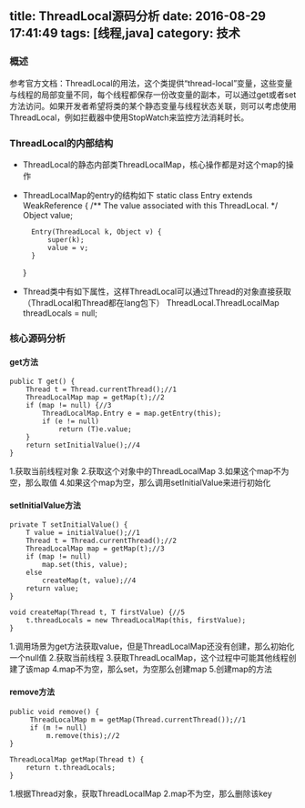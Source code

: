 title: ThreadLocal源码分析
date: 2016-08-29 17:41:49
tags: [线程,java]
category: 技术
---

### 概述

参考官方文档：ThreadLocal的用法，这个类提供“thread-local”变量，这些变量与线程的局部变量不同，每个线程都保存一份改变量的副本，可以通过get或者set方法访问。如果开发者希望将类的某个静态变量与线程状态关联，则可以考虑使用ThreadLocal，例如拦截器中使用StopWatch来监控方法消耗时长。


<!--more-->

### ThreadLocal的内部结构

* ThreadLocal的静态内部类ThreadLocalMap，核心操作都是对这个map的操作

* ThreadLocalMap的entry的结构如下
 	static class Entry extends WeakReference<ThreadLocal> {
        /** The value associated with this ThreadLocal. */
        Object value;

        Entry(ThreadLocal k, Object v) {
            super(k);
            value = v;
        }
    }

* Thread类中有如下属性，这样ThreadLocal可以通过Thread的对象直接获取（ThradLocal和Thread都在lang包下）
	ThreadLocal.ThreadLocalMap threadLocals = null;

### 核心源码分析

#### get方法
	public T get() {
        Thread t = Thread.currentThread();//1
        ThreadLocalMap map = getMap(t);//2
        if (map != null) {//3
            ThreadLocalMap.Entry e = map.getEntry(this);
            if (e != null)
                return (T)e.value;
        }
        return setInitialValue();//4
    }

1.获取当前线程对象
2.获取这个对象中的ThreadLocalMap
3.如果这个map不为空，那么取值
4.如果这个map为空，那么调用setInitialValue来进行初始化

#### setInitialValue方法
	private T setInitialValue() {
        T value = initialValue();//1
        Thread t = Thread.currentThread();//2
        ThreadLocalMap map = getMap(t);//3
        if (map != null)
            map.set(this, value);
        else
            createMap(t, value);//4
        return value;
    }

	void createMap(Thread t, T firstValue) {//5
        t.threadLocals = new ThreadLocalMap(this, firstValue);
    }

1.调用场景为get方法获取value，但是ThreadLocalMap还没有创建，那么初始化一个null值
2.获取当前线程
3.获取ThreadLocalMap，这个过程中可能其他线程创建了该map
4.map不为空，那么set，为空那么创建map
5.创建map的方法

#### remove方法

	public void remove() {
         ThreadLocalMap m = getMap(Thread.currentThread());//1
         if (m != null)
             m.remove(this);//2
    }

	ThreadLocalMap getMap(Thread t) {
        return t.threadLocals;
    }

1.根据Thread对象，获取ThreadLocalMap
2.map不为空，那么删除该key



